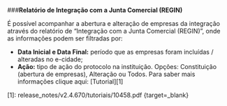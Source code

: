 ###**Relatório de Integração com a Junta Comercial (REGIN)**

É possível acompanhar a abertura e alteração de empresas da integração através do relatório de “Integração com a Junta Comercial (REGIN)”, onde as informações podem ser filtradas por:

 - **Data Inicial e Data Final:** período que as empresas foram incluídas / alteradas no e-cidade;
 - **Ação:** tipo de ação do protocolo na instituição. Opções: Constituição (abertura de empresas), Alteração ou Todos.
Para saber mais informações clique aqui: [Tutorial][1]

[1]: release_notes/v2.4.670/tutoriais/10458.pdf {target=_blank}
